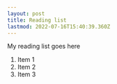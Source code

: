```yaml
---
layout: post
title: Reading list
lastmod: 2022-07-16T15:40:39.360Z
---
```


My reading list goes here

1. Item 1
2. Item 2
3. Item 3
